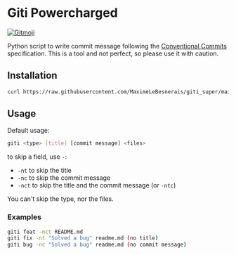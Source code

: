 # Giti Powercharged
<a href="https://gitmoji.dev">
  <img src="https://img.shields.io/badge/gitmoji-%20😜%20😍-FFDD67.svg?style=flat-square" alt="Gitmoji">
</a>

Python script to write commit message following the [Conventional Commits](https://www.conventionalcommits.org/en/v1.0.0/) specification.
This is a tool and not perfect, so please use it with caution.

## Installation

```bash
curl https://raw.githubusercontent.com/MaximeLeBesnerais/giti_super/main/install.sh | sh
```
## Usage

Default usage:
```bash
giti <type> [title] [commit message] <files>
```
to skip a field, use `-`:
- `-nt` to skip the title
- `-nc` to skip the commit message
- `-nct` to skip the title and the commit message (or `-ntc`)

You can't skip the type, nor the files.

### Examples

```bash
giti feat -nct README.md
giti fix -nt "Solved a bug" readme.md (no title)
giti bug -nc "Solved a bug" readme.md (no commit message)
```
